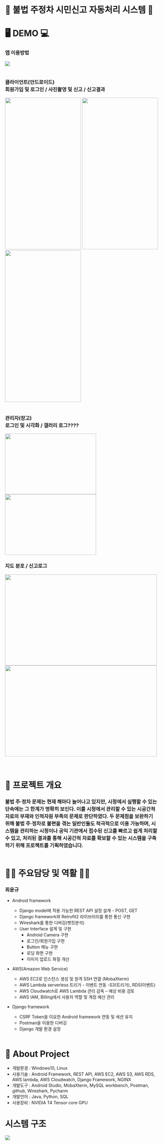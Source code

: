 # 🚫 불법 주정차 시민신고 자동처리 시스템 🚫 
# 🖥 DEMO 💻 
<!-- 처음부터 끝까지 어떻게 작동하는지로 설명하듯 사람들이 쉽게 알아볼수있게 전개하기 -->
### 앱 이용방법
<img src="https://user-images.githubusercontent.com/91523484/158516191-98cc8cc2-bd05-4681-a0db-48c2dacecd67.gif">  <br/> <br/>
### 클라이언트(안드로이드) <br/> 회원가입 및 로그인 / 사진촬영 및 신고 / 신고결과
<img src="https://user-images.githubusercontent.com/91523484/158616134-8d9ad925-912b-4d12-91ae-4f509a4e0447.gif" width="250" height="500" >  <img src="https://user-images.githubusercontent.com/91523484/158503282-6df79dc3-1347-4dc9-965e-023f4ca3a6ea.gif" width="250" height="500"> <img src="https://user-images.githubusercontent.com/91523484/158505456-c8010f51-988a-48eb-b58d-f96c33a26104.gif" width="250" height="500" > <br/> <br/>
### 관리자(장고) <br/> 로그인 및 시각화 / 갤러리 로그???? 
<img src="https://user-images.githubusercontent.com/91523484/158720741-3483ad43-ac2e-4928-b7c9-bbbfd43a2e75.gif" width="300" height="200"> <img src="https://user-images.githubusercontent.com/91523484/158722695-ea016d1e-6846-448c-823b-292d72db0b50.gif" width="300" height="200" >
### 지도 분포 / 신고로그
<img src="https://user-images.githubusercontent.com/91523484/158725636-9da3153b-62ad-4fb1-af31-4e5b5afc8850.gif" width="500" height="300"> <img src="https://user-images.githubusercontent.com/91523484/158724817-d9b4f632-6c41-4eab-9a62-e5ebbbf661f1.gif" width="500" height="300"> <br/> <br/> <br/>

# 📖 프로젝트 개요
### 불법 주·정차 문제는 현재 해마다 늘어나고 있지만, 시청에서 실행할 수 있는 단속에는 그 한계가 명확히 보인다. 이를 시청에서 관리할 수 있는 시공간적 자료의 부재와 인적자원 부족의 문제로 판단하였다. 두 문제점을 보완하기 위해 불법 주·정차로 불편을 겪는 일반인들도 적극적으로 이용 가능하며, 시스템을 관리하는 시청이나 공익 기관에서 접수된 신고를 빠르고 쉽게 처리할 수 있고, 처리된 결과를 통해 시공간적 자료를 확보할 수 있는 시스템을 구축하기 위해 프로젝트를 기획하였습니다. <br/> <br/>
#  👨‍🔧 주요담당 및 역활 👨‍💻
### 최윤규
  * Android framework
    * Django model에 적용 가능한 REST API 설정 설계 - POST, GET
    * Django framework와 Retrofit2 라이브러리를 통한 통신 구현 
    * Wireshark를 통한 디버깅(팻킷분석)
    * User Interface 설계 및 구현
      * Android Camera 구현
      * 로그인/회원가입 구현
      * Button 메뉴 구현
      * 로딩 화면 구현
      * 이미지 업로드 화질 개선 
      
  * AWS(Amazon Web Service)
    * AWS EC2로 인스턴스 생성 및 원격 SSH 연결 (MobaXterm)
    * AWS Lambda serverless 트리거 - 이벤트 연동 -S3(트리거), RDS(이벤트)
    * AWS Cloudwatch로 AWS Lambda 관리 감독 – 예상 비용 검토
    * AWS IAM, Billing에서 사용자 역할 및 계정 예산 관리

  * Django framework
      * CSRF Token을 이요한 Android framework 연동 및 세션 유지 
      * Postman을 이용한 디버깅
      * Django 개발 환경 설정 
<br/> <br/>

# 🔨 About Project
* 개발환경 : Windows10, Linux
* 사용기술 : Android Framework, REST API, AWS EC2, AWS S3, AWS RDS, AWS lambda, AWS Cloudwatch, Django Framework, NGINX 
* 개발도구 : Android Studio, MobaXterm, MySQL workbench, Postman, github, Wireshark, Pycharm
* 개발언어 : Java, Python, SQL
* 사용장비 : NVIDIA T4 Tensor core GPU

      
      



# 시스템 구조
<img src="https://user-images.githubusercontent.com/91523484/158737848-c0960568-2c38-49a2-9ca6-806159e9bbd0.png"> 


<!-- 
<hr/> 바 만드는것 
<img src="" width="" height=""> 
align='left' 한칸 옆으로 띄우는거  -->
